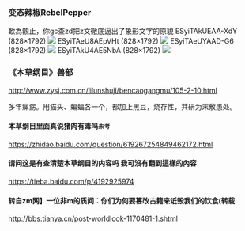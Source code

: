 ### 变态辣椒RebelPepper
歎為觀止，你gc查zd把z文徹底逼出了象形文字的原貌
ESyiTAkUEAA-XdY (828×1792)
![](https://pbs.twimg.com/media/ESyiTAkUEAA-XdY?format=jpg&name=orig)
ESyiTAeU8AEpVHt (828×1792)
![](https://pbs.twimg.com/media/ESyiTAeU8AEpVHt?format=jpg&name=orig)
ESyiTAeUYAAD-G6 (828×1792)
![](https://pbs.twimg.com/media/ESyiTAeUYAAD-G6?format=jpg&name=orig)
ESyiTAkU4AE5NbA (828×1792)
![](https://pbs.twimg.com/media/ESyiTAkU4AE5NbA?format=jpg&name=orig)

### 《本草纲目》兽部
http://www.zysj.com.cn/lilunshuji/bencaogangmu/105-2-10.html

多年瘰疬。用猫头、蝙蝠各一个，都加上黑豆，烧存性，共研为末敷患处。

#### 本草纲目里面真说猪肉有毒吗`未考`
https://zhidao.baidu.com/question/619267254849462172.html

#### 请问这是有查清楚本草纲目的内容吗 我可沒有翻到這樣的內容
https://tieba.baidu.com/p/4192925974

#### 转自zm网】一位非m的质问：你们为何要篡改古籍来诋毁我们的饮食(转载
http://bbs.tianya.cn/post-worldlook-1170481-1.shtml
